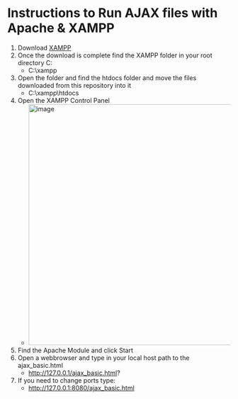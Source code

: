 # Instructions to Run AJAX files with Apache & XAMPP

1. Download [XAMPP](https://www.apachefriends.org/download.html)
2. Once the download is complete find the XAMPP folder in your root directory C: 
   * C:\xampp
3. Open the folder and find the htdocs folder and move the files downloaded from this repository into it 
   * C:\xampp\htdocs
4. Open the XAMPP Control Panel 
   * <img width="544" alt="image" src="https://user-images.githubusercontent.com/8301812/219130423-27913d70-7f0b-4ae6-9577-ce36c244f84f.png">
5. Find the Apache Module and click Start 
6. Open a webbrowser and type in your local host path to the ajax_basic.html 
    * http://127.0.0.1/ajax_basic.html?
7. If you need to change ports type:
    * http://127.0.0.1:8080/ajax_basic.html
